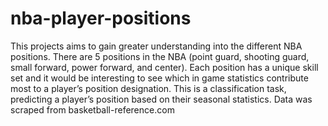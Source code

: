 # nba-player-positions

This projects aims to gain greater understanding into the different NBA positions. There are 5 positions in the NBA (point guard, shooting guard, small forward, power forward, and center). Each position has a unique skill set and it would be interesting to see which in game statistics contribute most to a player’s position designation. This is a classification task, predicting a player’s position based on their seasonal statistics. Data was scraped from basketball-reference.com 
